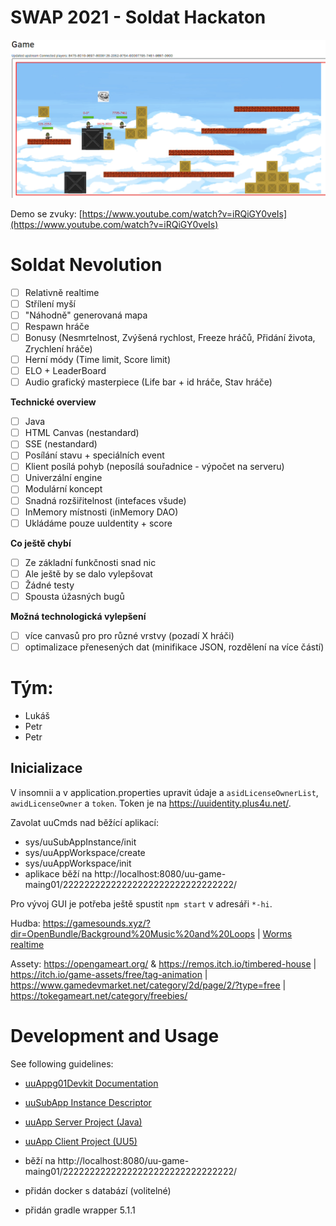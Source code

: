 # SWAP 2021 - Soldat Hackaton

[![Ukázka hry](demo3.gif)](https://www.youtube.com/watch?v=iRQiGY0veIs)

Demo se zvuky: [https://www.youtube.com/watch?v=iRQiGY0veIs](https://www.youtube.com/watch?v=iRQiGY0veIs)

# **Soldat Nevolution**

- [ ]  Relativně realtime
- [ ]  Střílení myší
- [ ]  "Náhodně" generovaná mapa
- [ ]  Respawn hráče
- [ ]  Bonusy (Nesmrtelnost, Zvýšená rychlost, Freeze hráčů, Přidání života, Zrychlení hráče)
- [ ]  Herní módy (Time limit, Score limit)
- [ ]  ELO + LeaderBoard
- [ ]  Audio grafický masterpiece (Life bar + id hráče, Stav hráče)

**Technické overview**

- [ ]  Java
- [ ]  HTML Canvas (nestandard)
- [ ]  SSE (nestandard)
- [ ]  Posílání stavu + speciálních event
- [ ]  Klient posílá pohyb (neposílá souřadnice - výpočet na serveru)
- [ ]  Univerzální engine
- [ ]  Modulární koncept
- [ ]  Snadná rozšiřitelnost (intefaces všude)
- [ ]  InMemory místnosti (inMemory DAO)
- [ ]  Ukládáme pouze uuIdentity + score

**Co ještě chybí**

- [ ]  Ze základní funkčnosti snad nic
- [ ]  Ale ještě by se dalo vylepšovat
- [ ]  Žádné testy
- [ ]  Spousta úžasných bugů

**Možná technologická vylepšení**
- [ ] více canvasů pro pro různé vrstvy (pozadí X hráči)
- [ ] optimalizace přenesených dat (minifikace JSON, rozdělení na více částí)

# Tým:

- Lukáš
- Petr
- Petr


## Inicializace
V insomnii a v application.properties upravit údaje a `asidLicenseOwnerList`, `awidLicenseOwner` a `token`.
Token je na https://uuidentity.plus4u.net/. 

Zavolat uuCmds nad běžící aplikací:
- sys/uuSubAppInstance/init
- sys/uuAppWorkspace/create
- sys/uuAppWorkspace/init
- aplikace běží na http://localhost:8080/uu-game-maing01/22222222222222222222222222222222/

Pro vývoj GUI je potřeba ještě spustit `npm start` v adresáři `*-hi`. 

Hudba: https://gamesounds.xyz/?dir=OpenBundle/Background%20Music%20and%20Loops | [Worms realtime](https://visiongame.cz/hra/worms-realtime/)

Assety: https://opengameart.org/ & https://remos.itch.io/timbered-house | https://itch.io/game-assets/free/tag-animation | https://www.gamedevmarket.net/category/2d/page/2/?type=free | https://tokegameart.net/category/freebies/


# Development and Usage

See following guidelines:

- [uuAppg01Devkit Documentation](https://uuapp.plus4u.net/uu-bookkit-maing01/e884539c8511447a977c7ff070e7f2cf/book)
- [uuSubApp Instance Descriptor](https://uuapp.plus4u.net/uu-bookkit-maing01/289fcd2e11d34f3e9b2184bedb236ded/book/page?code=uuSubAppInstanceDescriptor)
- [uuApp Server Project (Java)](https://uuapp.plus4u.net/uu-bookkit-maing01/99c939a08e0849c68df5ee339c94054b/book/page?code=uuAppStyleGuide_00)
- [uuApp Client Project (UU5)](https://uuapp.plus4u.net/uu-bookkit-maing01/ed11ec379073476db0aa295ad6c00178/book/page?code=getStartedHooks)


- běží na http://localhost:8080/uu-game-maing01/22222222222222222222222222222222/
- přidán docker s databází (volitelné)
- přidán gradle wrapper 5.1.1
